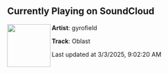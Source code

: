 ## Currently Playing on SoundCloud

[<img align="left" width="100" src="https://i1.sndcdn.com/artworks-38Reb5lk7Rkt7pb4-2UA2gw-t500x500.jpg">](https://soundcloud.com/gyrofieldmusic/oblast?in=pp-21/sets/zsu6928n4bnz)

**Artist**: gyrofield 

**Track**: Oblast

Last updated at 3/3/2025, 9:02:20 AM
